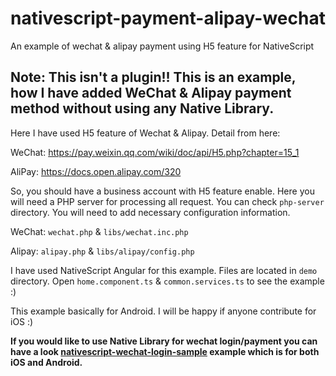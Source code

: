 # nativescript-payment-alipay-wechat
An example of wechat &amp; alipay payment using H5 feature for NativeScript

## Note: This isn't a plugin!! This is an example, how I have added WeChat & Alipay payment method without using any Native Library. 

Here I have used H5 feature of Wechat & Alipay. Detail from here:

WeChat: https://pay.weixin.qq.com/wiki/doc/api/H5.php?chapter=15_1

AliPay: https://docs.open.alipay.com/320

So, you should have a business account with H5 feature enable. Here you will need a PHP server for processing all request. You can check `php-server` directory. You will need to add necessary configuration information.

WeChat: `wechat.php` & `libs/wechat.inc.php`

Alipay: `alipay.php` & `libs/alipay/config.php`

I have used NativeScript Angular for this example. Files are located in `demo` directory. Open `home.component.ts` & `common.services.ts` to see the example :) 

This example basically for Android. I will be happy if anyone contribute for iOS :)

**If you would like to use Native Library for wechat login/payment you can have a look [nativescript-wechat-login-sample](https://github.com/jibon57/nativescript-wechat-login-sample) example which is for both iOS and Android.**

